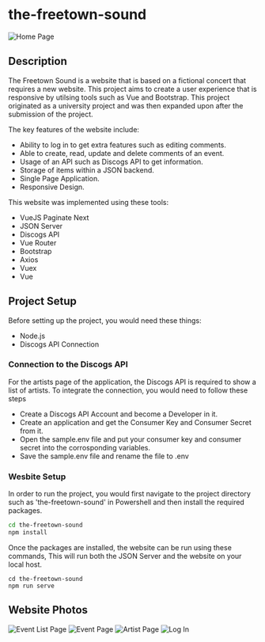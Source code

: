 # the-freetown-sound

![Home Page](https://imgur.com/NC8WFyS.png "Home Page")

## Description
The Freetown Sound is a website that is based on a fictional concert that requires a new website. This project aims to create a user experience that is responsive by utilsing tools such as Vue and Bootstrap. This project originated as a university project and was then expanded upon after the submission of the project. 

The key features of the website include: 
- Ability to log in to get extra features such as editing comments. 
- Able to create, read, update and delete comments of an event.
- Usage of an API such as Discogs API to get information. 
- Storage of items within a JSON backend.
- Single Page Application.
- Responsive Design.

This website was implemented using these tools: 
- VueJS Paginate Next
- JSON Server
- Discogs API
- Vue Router 
- Bootstrap
- Axios
- Vuex
- Vue

## Project Setup
Before setting up the project, you would need these things:
- Node.js
- Discogs API Connection

### Connection to the Discogs API
For the artists page of the application, the Discogs API is required to show a list of artists. To integrate the connection, you would need to follow these steps
- Create a Discogs API Account and become a Developer in it. 
- Create an application and get the Consumer Key and Consumer Secret from it.
- Open the sample.env file and put your consumer key and consumer secret into the corrosponding variables.
- Save the sample.env file and rename the file to .env

### Wesbite Setup
In order to run the project, you would first navigate to the project directory such as 'the-freetown-sound' in Powershell and then install the required packages.
```bash
cd the-freetown-sound
npm install
```

Once the packages are installed, the website can be run using these commands, This will run both the JSON Server and the website on your local host. 
```
cd the-freetown-sound
npm run serve
```

## Website Photos 
![Event List Page](https://imgur.com/zxxqjVt.png "Event List Page")
![Event Page](https://imgur.com/32wJTlg.png "Event Page")
![Artist Page](https://imgur.com/TcTQCHK.png "Artist Page")
![Log In](https://imgur.com/bQp190I.png "Log In")
